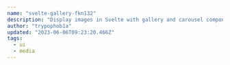 ```yaml
---
name: "svelte-gallery-fkn132"
description: "Display images in Svelte with gallery and carousel components."
author: "trypophob1a"
updated: "2023-06-06T09:23:20.466Z"
tags: 
  - ui
  - media
---
```

